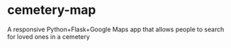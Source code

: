 # cemetery-map
A responsive Python+Flask+Google Maps app that allows people to search for loved ones in a cemetery
